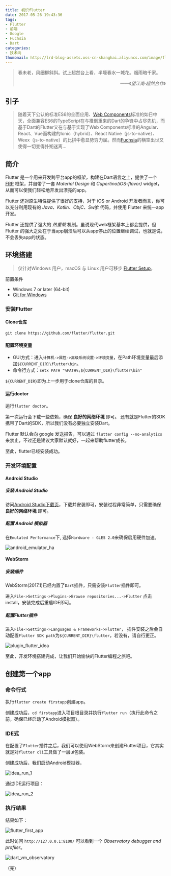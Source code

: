 ```yaml
---
title: 初识flutter
date: 2017-05-26 19:43:36
tags:
- Flutter
- 前端
- Google
- Fuchsia
- Dart
categories:
- 技术向
thumbnail: http://lrd-blog-assets.oss-cn-shanghai.aliyuncs.com/image/flutter-mark-square-100.png
---
```


> 春未老，风细柳斜斜。试上超然台上看，半壕春水一城花。烟雨暗千家。
> <div style="text-align:right"><p>——《<cite>望江南·超然台作</cite>》</p></div>

## 引子

> 随着天下公认的标准ES6的全面应用、[Web Components](https://www.webcomponents.org/)标准的如日中天，全面兼容ES6的TypeScript在与推倒重来的Dart的争锋中占尽先机，而基于Dart的Flutter又在与基于实现了Web Components标准的Angular、React、Vue而构建的Ionic（hybrid）、React Native（js-to-native）、Weex（js-to-native）的比拼中愈显势穷力屈。然而[Fuchsia](https://github.com/fuchsia-mirror)的横空出世又使得一切变得扑朔迷离...

## 简介

Flutter 是一个用来开发跨平台app的框架，构建在Dart语言之上，提供了一个 [FRP](https://en.wikipedia.org/wiki/Functional_reactive_programming) 框架，并自带了一套 *Material Design* 和 *Cupertino(iOS-flavor)* widget，从而可以使我们轻松地开发出漂亮的app。

Flutter 还对原生特性提供了很好的支持，对于 iOS or Android 开发者而言，你可以充分利用现有的 *Java、Kotlin、ObjC、Swift* 代码，并使用 Flutter 来统一app开发。

Flutter 还提供了强大的 *热重载* 机制。虽说现代web框架基本上都会提供，但 Flutter 的强大之处在于当app崩溃后可以从app停止的位置继续调试，也就是说，不会丢失app的状态。

## 环境搭建

> 仅针对Windows 用户，macOS 与 Linux 用户可移步 [Flutter Setup](https://flutter.io/setup/)。

前置条件
- Windows 7 or later (64-bit)
- [Git for Windows](https://git-scm.com/download/win)

### 安装Flutter

#### Clone仓库

`git clone https://github.com/flutter/flutter.git`

#### 配置环境变量

- GUI方式：进入`计算机->属性->高级系统设置->环境变量`，在Path环境变量最后添加`${CURRENT_DIR}\flutter\bin`。
- 命令行方式：`setx PATH "%PATH%;${CURRENT_DIR}\flutter\bin"`

`${CURRENT_DIR}`即为上一步用于clone仓库的目录。

#### 运行doctor

运行`flutter doctor`。

第一次运行会下载一些依赖，确保 **良好的网络环境** 即可。
还有就是Flutter的SDK携带了Dart的SDK，所以我们没有必要独立安装Dart。

Flutter 默认会向 google 发送报告，可以通过 `flutter config --no-analytics` 来禁止，不过还是建议大家默认就好，一起来帮助flutter成长。

至此，flutter已经安装成功。

### 开发环境配置

#### Android Studio

##### 安装 Android Studio

访问[Android Studio下载页](https://developer.android.com/studio/index.html)，下载并安装即可，安装过程非常简单，只需要确保 **良好的网络环境** 即可。

##### 配置 Android 模拟器

在`Emulated Performance`下, 选择`Hardware - GLES 2.0`来确保启用硬件加速。

![android_emulator_ha](http://lrd-blog-assets.oss-cn-shanghai.aliyuncs.com/image/android_emulator_ha.png)

#### WebStorm

##### 安装插件

WebStorm(2017.1)已经内置了`Dart`插件，只需安装`Flutter`插件即可。

进入`File->Settings->Plugins->Browse repositories...->Flutter` 点击install，安装完成后重启IDE即可。

##### 配置Flutter插件

进入`File->Settings->Languages & Frameworks->Flutter`，
插件安装之后会自动配置`Flutter SDK path`为`${CURRENT_DIR}\flutter`，若没有，请自行更正。

![plugin_flutter_idea](http://lrd-blog-assets.oss-cn-shanghai.aliyuncs.com/image/plugin_flutter_idea.png)

至此，开发环境搭建完成，让我们开始愉快的Flutter编程之旅吧。

## 创建第一个app

### 命令行式

执行`flutter create firstapp`创建app。

创建成功后，`cd firstapp`进入项目根目录并执行`flutter run`（执行此命令之前，确保已经启动了Android模拟器）。

### IDE式

在配置了`Flutter`插件之后，我们可以使用WebStorm来创建Flutter项目，它其实就是对`flutter cli`工具做了一层ui包装。

创建成功后，我们启动Android模拟器，

![idea_run_1](http://lrd-blog-assets.oss-cn-shanghai.aliyuncs.com/image/idea_run_1.png)

通过IDE运行项目：

![idea_run_2](http://lrd-blog-assets.oss-cn-shanghai.aliyuncs.com/image/idea_run_2.png)

### 执行结果

结果如下：

![flutter_first_app](http://lrd-blog-assets.oss-cn-shanghai.aliyuncs.com/image/flutter_first_app.png)

此时访问 `http://127.0.0.1:8100/` 可以看到一个 *Observatory debugger and profiler*。

![dart_vm_observatory](http://lrd-blog-assets.oss-cn-shanghai.aliyuncs.com/image/dart_vm_observatory.png)

（完）
